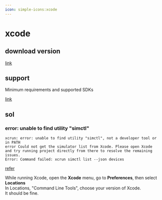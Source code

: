 ```yaml
---
icon: simple-icons:xcode
---
```


# xcode

## download version

[link](https://developer.apple.com/download/all/?q=Xcode)

## support

Minimum requirements and supported SDKs

[link](https://developer.apple.com/support/xcode/)

## sol

### error: unable to find utility "simctl"

```
xcrun: error: unable to find utility "simctl", not a developer tool or in PATH
error Could not get the simulator list from Xcode. Please open Xcode and try running project directly from there to resolve the remaining issues.
Error: Command failed: xcrun simctl list --json devices
```

[refer](https://stackoverflow.com/a/53046024/17744936)

While running Xcode, open the **Xcode** menu, go to **Preferences**, then select **Locations**  
In Locations, "Command Line Tools", choose your version of Xcode.  
It should be fine.
